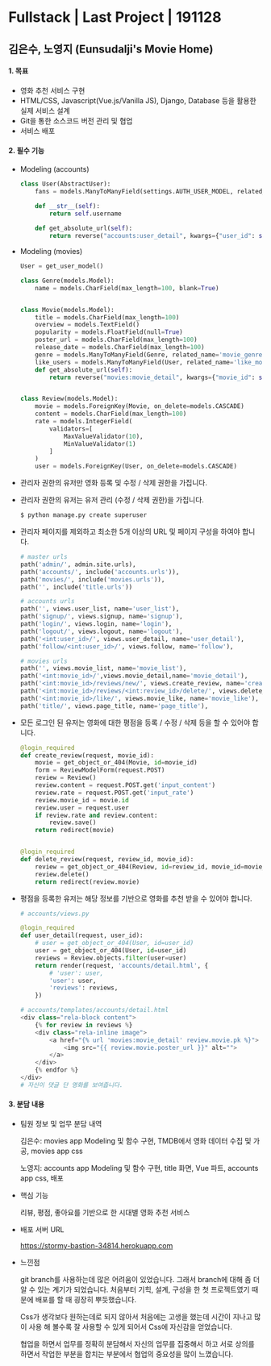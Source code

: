 # Fullstack | Last Project | 191128

## 김은수, 노영지 (Eunsudalji's Movie Home)

#### 1. 목표

* 영화 추천 서비스 구현
* HTML/CSS, Javascript(Vue.js/Vanilla JS), Django, Database 등을 활용한 실제 서비스 설계 
* Git을 통한 소스코드 버전 관리 및 협업 
* 서비스 배포 

#### 2. 필수 기능

* Modeling (accounts)

  ```python
  class User(AbstractUser):
      fans = models.ManyToManyField(settings.AUTH_USER_MODEL, related_name='stars')
  
      def __str__(self):
          return self.username
      
      def get_absolute_url(self):
          return reverse("accounts:user_detail", kwargs={"user_id": self.pk})
  ```
  
* Modeling (movies)

  ```python
  User = get_user_model()
  
  class Genre(models.Model):
      name = models.CharField(max_length=100, blank=True)
  
  
  class Movie(models.Model):
      title = models.CharField(max_length=100)
      overview = models.TextField()
      popularity = models.FloatField(null=True)
      poster_url = models.CharField(max_length=100)
      release_date = models.CharField(max_length=100)
      genre = models.ManyToManyField(Genre, related_name='movie_genre')
      like_users = models.ManyToManyField(User, related_name='like_movies')
      def get_absolute_url(self):
          return reverse("movies:movie_detail", kwargs={"movie_id": self.pk})
  
  
  class Review(models.Model):
      movie = models.ForeignKey(Movie, on_delete=models.CASCADE)
      content = models.CharField(max_length=100)
      rate = models.IntegerField(
          validators=[
              MaxValueValidator(10),
              MinValueValidator(1)
          ]
      )
      user = models.ForeignKey(User, on_delete=models.CASCADE)
  ```
  
* 관리자 권한의 유저만 영화 등록 및 수정 / 삭제 권한을 가집니다. 

* 관리자 권한의 유저는 유저 관리 (수정 / 삭제 권한)을 가집니다.

  ```bash
  $ python manage.py create superuser
  ```

* 관리자 페이지를 제외하고 최소한 5개 이상의 URL 및 페이지 구성을 하여야 합니다. 

  ```python
  # master urls
  path('admin/', admin.site.urls),
  path('accounts/', include('accounts.urls')),
  path('movies/', include('movies.urls')),
  path('', include('title.urls'))
  
  # accounts urls
  path('', views.user_list, name='user_list'),
  path('signup/', views.signup, name='signup'),
  path('login/', views.login, name='login'),
  path('logout/', views.logout, name='logout'),
  path('<int:user_id>/', views.user_detail, name='user_detail'),
  path('follow/<int:user_id>/', views.follow, name='follow'),
  
  # movies urls
  path('', views.movie_list, name='movie_list'),
  path('<int:movie_id>/',views.movie_detail,name='movie_detail'),
  path('<int:movie_id>/reviews/new/', views.create_review, name='create_review'),
  path('<int:movie_id>/reviews/<int:review_id>/delete/', views.delete_review, name='delete_review'),
  path('<int:movie_id>/like/', views.movie_like, name='movie_like'),
  path('title/', views.page_title, name='page_title'),
  ```

* 모든 로그인 된 유저는 영화에 대한 평점을 등록 / 수정 / 삭제 등을 할 수 있어야 합니다. 

  ```python
  @login_required
  def create_review(request, movie_id):
      movie = get_object_or_404(Movie, id=movie_id)
      form = ReviewModelForm(request.POST)
      review = Review()
      review.content = request.POST.get('input_content')
      review.rate = request.POST.get('input_rate')
      review.movie_id = movie.id
      review.user = request.user
      if review.rate and review.content:
          review.save()
      return redirect(movie)
  
  
  @login_required
  def delete_review(request, review_id, movie_id):
      review = get_object_or_404(Review, id=review_id, movie_id=movie_id)
      review.delete()
      return redirect(review.movie)
  ```

* 평점을 등록한 유저는 해당 정보를 기반으로 영화를 추천 받을 수 있어야 합니다. 

  ```python
  # accounts/views.py
  
  @login_required
  def user_detail(request, user_id):
      # user = get_object_or_404(User, id=user_id)
      user = get_object_or_404(User, id=user_id)
      reviews = Review.objects.filter(user=user)
      return render(request, 'accounts/detail.html', {
          # 'user': user,
          'user': user,
          'reviews': reviews,
      })
  
  # accounts/templates/accounts/detail.html
  <div class="rela-block content">
      {% for review in reviews %}
      <div class="rela-inline image">
          <a href="{% url 'movies:movie_detail' review.movie.pk %}">
              <img src="{{ review.movie.poster_url }}" alt="">
          </a>
      </div>
      {% endfor %}
  </div>
  # 자신이 댓글 단 영화를 보여줍니다.
  ```



#### 3. 분담 내용

* 팀원 정보 및 업무 분담 내역

  김은수: movies app Modeling 및 함수 구현, TMDB에서 영화 데이터 수집 및 가공, movies app css

  노영지: accounts app Modeling 및 함수 구현, title 화면, Vue 파트, accounts app css, 배포

* 핵심 기능

  리뷰, 평점, 좋아요를 기반으로 한 시대별 영화 추천 서비스

* 배포 서버 URL

  https://stormy-bastion-34814.herokuapp.com

* 느낀점

  git branch를 사용하는데 많은 어려움이 있었습니다. 그래서 branch에 대해 좀 더 알 수 있는 계기가 되었습니다. 처음부터 기힉, 설계, 구성을 한 첫 프로젝트였기 때문에 배포를 할 때 굉장히 뿌듯했습니다.

  Css가 생각보다 원하는데로 되지 않아서 처음에는 고생을 했는데 시간이 지나고 많이 사용 해 볼수록 잘 사용할 수 있게 되어서 Css에 자신감을 얻었습니다.

  협업을 하면서 업무를 정확히 분담해서 자신의 업무를 집중해서 하고 서로 상의를 하면서 작업한 부분을 합치는 부분에서  협업의 중요성을 많이 느꼈습니다.